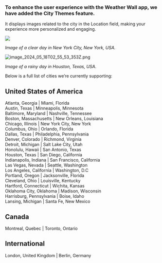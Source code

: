 ### To enhance the user experience with the Weather Wall app, we have added the City Themes feature.

It displays images related to the city in the Location field, making your experience more personalized and engaging.

**![](https://support.optisigns.com/hc/article_attachments/29465595838867)**

_Image of a clear day in New York City, New York, USA._

![image_2024_05_18T02_55_53_353Z.png](https://support.optisigns.com/hc/article_attachments/29528700970771)

_Image of a rainy day in Houston, Texas, USA._

Below is a full list of cities we’re currently supporting:

**United States of America**  
---  
Atlanta, Georgia |  Miami, Florida  
Austin, Texas |  Minneapolis, Minnesota  
Baltimore, Maryland |  Nashville, Tennessee  
Boston, Massachusetts |  New Orleans, Louisiana  
Chicago, Illinois |  New York City, New York  
Columbus, Ohio |  Orlando, Florida  
Dallas, Texas |  Philadelphia, Pennsylvania  
Denver, Colorado |  Richmond, Virginia  
Detroit, Michigan |  Salt Lake City, Utah  
Honolulu, Hawaii |  San Antonio, Texas  
Houston, Texas |  San Diego, California  
Indianapolis, Indiana |  San Francisco, California  
Las Vegas, Nevada |  Seattle, Washington  
Los Angeles, California |  Washington, D.C  
Portland, Oregon |  Jacksonville, Florida  
Cleveland, Ohio |  Louisville, Kentucky  
Hartford, Connecticut |  Wichita, Kansas  
Oklahoma City, Oklahoma |  Madison, Wisconsin  
Harrisburg, Pennsylvania |  Boise, Idaho  
Lansing, Michigan |  Santa Fe, New Mexico  
  
**Canada**  
---  
Montreal, Quebec |  Toronto, Ontario  
  
**International**  
---  
London, United Kingdom |  Berlin, Germany